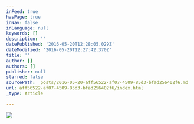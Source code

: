 ```yaml
---
inFeed: true
hasPage: true
inNav: false
inLanguage: null
keywords: []
description: ''
datePublished: '2016-05-20T12:28:05.029Z'
dateModified: '2016-05-20T12:27:42.370Z'
title: ''
author: []
authors: []
publisher: null
starred: false
sourcePath: _posts/2016-05-20-aff56522-af07-4509-85d3-bfad256402f6.md
url: aff56522-af07-4509-85d3-bfad256402f6/index.html
_type: Article

---
```

![](https://the-grid-user-content.s3-us-west-2.amazonaws.com/5857bf09-c235-4742-bf8d-cd21b79f16ff.jpg)